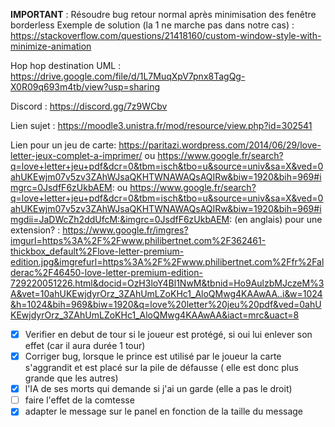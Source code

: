 ﻿**IMPORTANT** : Résoudre bug retour normal après minimisation des fenêtre borderless
Exemple de solution (la 1 ne marche pas dans notre cas) : https://stackoverflow.com/questions/21418160/custom-window-style-with-minimize-animation


Hop hop destination UML : 
https://drive.google.com/file/d/1L7MuqXpV7pnx8TagQg-X0R09q693m4tb/view?usp=sharing

Discord : 
https://discord.gg/7z9WCbv

Lien sujet : 
https://moodle3.unistra.fr/mod/resource/view.php?id=302541

Lien pour un jeu de carte: https://paritazi.wordpress.com/2014/06/29/love-letter-jeux-complet-a-imprimer/
ou https://www.google.fr/search?q=love+letter+jeu+pdf&dcr=0&tbm=isch&tbo=u&source=univ&sa=X&ved=0ahUKEwjm07v5zv3ZAhWJsaQKHTWNAWAQsAQIRw&biw=1920&bih=969#imgrc=0JsdfF6zUkbAEM:
ou https://www.google.fr/search?q=love+letter+jeu+pdf&dcr=0&tbm=isch&tbo=u&source=univ&sa=X&ved=0ahUKEwjm07v5zv3ZAhWJsaQKHTWNAWAQsAQIRw&biw=1920&bih=969#imgdii=JaDWcZh2ddUfcM:&imgrc=0JsdfF6zUkbAEM: (en anglais)
pour une extension? : https://www.google.fr/imgres?imgurl=https%3A%2F%2Fwww.philibertnet.com%2F362461-thickbox_default%2Flove-letter-premium-edition.jpg&imgrefurl=https%3A%2F%2Fwww.philibertnet.com%2Ffr%2Falderac%2F46450-love-letter-premium-edition-729220051226.html&docid=OzH3loY4Bl1NwM&tbnid=Ho9AulzbMJczeM%3A&vet=10ahUKEwjdyrOrz_3ZAhUmLZoKHc1_AloQMwg4KAAwAA..i&w=1024&h=1024&bih=969&biw=1920&q=love%20letter%20jeu%20pdf&ved=0ahUKEwjdyrOrz_3ZAhUmLZoKHc1_AloQMwg4KAAwAA&iact=mrc&uact=8



* [X] Verifier en debut de tour si le joueur est protégé, si oui lui enlever son effet (car il aura durée 1 tour)
* [X] Corriger bug, lorsque le prince est utilisé par le joueur la carte s'aggrandit et est placé sur la pile de défausse ( elle est donc plus grande que les autres)
* [X] l'IA de ses morts qui demande si j'ai un garde (elle a pas le droit) 
* [ ] faire l'effet de la comtesse 
* [X] adapter le message sur le panel en fonction de la taille du message
